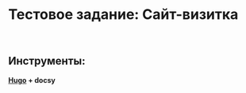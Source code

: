 <h1>Тестовое задание: Сайт-визитка</h1>
<br>
<h2>Инструменты: </h2><b><a href = "https://github.com/google/docsy">Hugo</a> + docsy</b>
